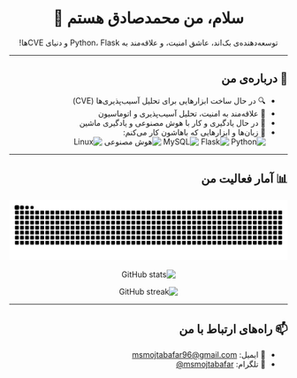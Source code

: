 <div dir="rtl" align="right">

<h1 align="center">سلام، من محمدصادق هستم 👋</h1>

<p align="center">
  توسعه‌دهنده‌ی بک‌اند، عاشق امنیت، و علاقه‌مند به Python، Flask و دنیای CVEها!
</p>

---

## 🚀 درباره‌ی من

- 🔍 در حال ساخت ابزارهایی برای تحلیل آسیب‌پذیری‌ها (CVE)
- 🔐 علاقه‌مند به امنیت، تحلیل آسیب‌پذیری و اتوماسیون
- 🤖 در حال یادگیری و کار با هوش مصنوعی و یادگیری ماشین
- 🧰 زبان‌ها و ابزارهایی که باهاشون کار می‌کنم:  
  ![Python](https://img.shields.io/badge/-Python-3776AB?style=for-the-badge&logo=python&logoColor=white)
  ![Flask](https://img.shields.io/badge/-Flask-000000?style=for-the-badge&logo=flask)
  ![MySQL](https://img.shields.io/badge/-MySQL-4479A1?style=for-the-badge&logo=mysql&logoColor=white)
  ![هوش مصنوعی](https://img.shields.io/badge/-AI-FF0000?style=for-the-badge&logo=python&logoColor=white)
  ![Linux](https://img.shields.io/badge/-Linux-FCC624?style=for-the-badge&logo=linux&logoColor=black)

---

## 📊 آمار فعالیت من

<p align="center">
  <img src="https://raw.githubusercontent.com/msmojtabafar/msmojtabafar/output/github-contribution-grid-snake.svg" alt="snake gif" />
</p>

<p align="center">
  <img src="https://github-readme-stats.vercel.app/api?username=msmojtabafar&show_icons=true&theme=radical&locale=fa" alt="GitHub stats" />
</p>

<p align="center">
  <img src="https://github-readme-streak-stats.herokuapp.com/?user=msmojtabafar&theme=radical" alt="GitHub streak" />
</p>

---


## 📫 راه‌های ارتباط با من

- 📧 ایمیل: msmojtabafar96@gmail.com 
- 💬 تلگرام: [msmojtabafar@](https://t.me/msmojtabafar)  
